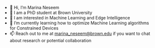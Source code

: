 - 👋 Hi, I’m Marina Neseem
- :school: I am a PhD student at Brown University 
- 👀 I am interested in Machine Learning and Edge Intelligence
- 🌱 I’m currently learning how to optimize Machine Learning algorithms for Constrained Devices
- 📫 Reach out to me at marina_neseem@brown.edu if you want to chat about research or potential collaboration

<!---
MarinaHesham/MarinaHesham is a ✨ special ✨ repository because its `README.md` (this file) appears on your GitHub profile.
You can click the Preview link to take a look at your changes.
--->

